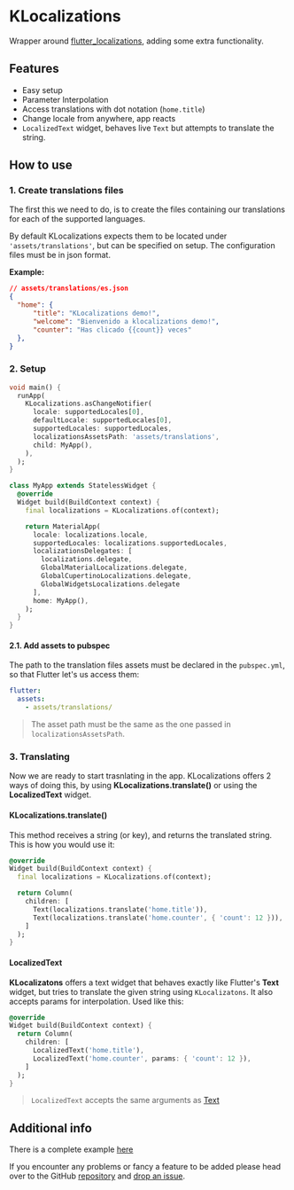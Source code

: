 # KLocalizations

Wrapper around [flutter_localizations](https://api.flutter.dev/flutter/flutter_localizations/flutter_localizations-library.html), adding some extra functionality. 


## Features
* Easy setup
* Parameter Interpolation
* Access translations with dot notation (`home.title`)
* Change locale from anywhere, app reacts
* `LocalizedText` widget, behaves live `Text` but attempts to translate the string.


## How to use

### 1. Create translations files
The first this we need to do, is to create the files containing our translations for each of the supported languages.

By default KLocalizations expects them to be located under `'assets/translations'`, but can be specified on setup. The configuration files must be in json format.

**Example:**
```json
// assets/translations/es.json
{
  "home": {
      "title": "KLocalizations demo!",
      "welcome": "Bienvenido a klocalizations demo!",
      "counter": "Has clicado {{count}} veces"
  },
}
```


### 2. Setup

```dart
void main() {
  runApp(
    KLocalizations.asChangeNotifier(
      locale: supportedLocales[0],
      defaultLocale: supportedLocales[0],
      supportedLocales: supportedLocales,
      localizationsAssetsPath: 'assets/translations',
      child: MyApp(),
    ),
  );
}

class MyApp extends StatelessWidget {
  @override
  Widget build(BuildContext context) {
    final localizations = KLocalizations.of(context);

    return MaterialApp(
      locale: localizations.locale,
      supportedLocales: localizations.supportedLocales,
      localizationsDelegates: [
        localizations.delegate,
        GlobalMaterialLocalizations.delegate,
        GlobalCupertinoLocalizations.delegate,
        GlobalWidgetsLocalizations.delegate
      ],
      home: MyApp(),
    );
  }
}
```

#### 2.1. Add assets to pubspec
The path to the translation files assets must be declared in the `pubspec.yml`, so that Flutter let's us access them:
```yml
flutter:
  assets:
    - assets/translations/
```

> The asset path must be the same as the one passed in `localizationsAssetsPath`.

### 3. Translating

Now we are ready to start trasnlating in the app. KLocalizations offers 2 ways of doing this, by using **KLocalizations.translate()** or using the **LocalizedText** widget.

#### KLocalizations.translate()

This method receives a string (or key), and returns the translated string. This is how you would use it: 

```dart
@override
Widget build(BuildContext context) {
  final localizations = KLocalizations.of(context);

  return Column(
    children: [
      Text(localizations.translate('home.title')),
      Text(localizations.translate('home.counter', { 'count': 12 })),
    ]
  );
}
```

#### LocalizedText

**KLocalizatons** offers a text widget that behaves exactly like Flutter's **Text** widget, but tries to translate the given string using `KLocalizatons`. It also accepts params for interpolation. Used like this:

```dart
@override
Widget build(BuildContext context) {
  return Column(
    children: [
      LocalizedText('home.title'),
      LocalizedText('home.counter', params: { 'count': 12 }),
    ]
  );
}
```

> `LocalizedText` accepts the same arguments as [Text](https://api.flutter.dev/flutter/widgets/Text-class.html)



## Additional info

There is a complete example [here](https://github.com/nombrekeff/klocalizations_flutter/tree/main/example)

If you encounter any problems or fancy a feature to be added please head over to the GitHub [repository](https://github.com/nombrekeff/klocalizations_flutter/) and [drop an issue](https://github.com/nombrekeff/klocalizations_flutter/issues/new).



